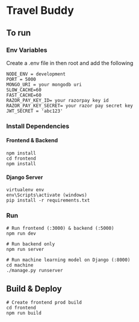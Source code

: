 # Travel Buddy
## To run

### Env Variables

Create a .env file in then root and add the following

```
NODE_ENV = development
PORT = 5000
MONGO_URI = your mongodb uri
SLOW_CACHE=60
FAST_CACHE=60
RAZOR_PAY_KEY_ID= your razorpay key id
RAZOR_PAY_KEY_SECRET= your razor pay secret key
JWT_SECRET = 'abc123'
```

### Install Dependencies 

#### Frontend & Backend

```
npm install
cd frontend
npm install
```

#### Django Server
```
virtualenv env
env\Scripts\activate (windows)
pip install -r requirements.txt
```

### Run

```
# Run frontend (:3000) & backend (:5000)
npm run dev

# Run backend only
npm run server

# Run machine learning model on Django (:8000)
cd machine
./manage.py runserver
```

## Build & Deploy

```
# Create frontend prod build
cd frontend
npm run build
```

